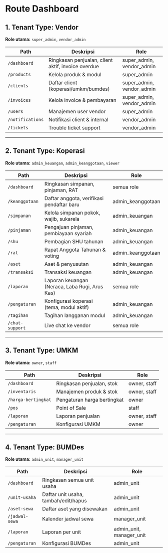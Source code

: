 # Route Dashboard

## **1. Tenant Type: Vendor**

**Role utama:** `super_admin`, `vendor_admin`

| Path | Deskripsi | Role |
| --- | --- | --- |
| `/dashboard` | Ringkasan penjualan, client aktif, invoice overdue | super_admin, vendor_admin |
| `/products` | Kelola produk & modul | super_admin |
| `/clients` | Daftar client (koperasi/umkm/bumdes) | super_admin, vendor_admin |
| `/invoices` | Kelola invoice & pembayaran | super_admin, vendor_admin |
| `/users` | Manajemen user vendor | super_admin |
| `/notifications` | Notifikasi client & internal | vendor_admin |
| `/tickets` | Trouble ticket support | vendor_admin |

---

## **2. Tenant Type: Koperasi**

**Role utama:** `admin_keuangan`, `admin_keanggotaan`, `viewer`

| Path | Deskripsi | Role |
| --- | --- | --- |
| `/dashboard` | Ringkasan simpanan, pinjaman, RAT | semua role |
| `/keanggotaan` | Daftar anggota, verifikasi pendaftar baru | admin_keanggotaan |
| `/simpanan` | Kelola simpanan pokok, wajib, sukarela | admin_keuangan |
| `/pinjaman` | Pengajuan pinjaman, pembiayaan syariah | admin_keuangan |
| `/shu` | Pembagian SHU tahunan | admin_keuangan |
| `/rat` | Rapat Anggota Tahunan & voting | admin_keanggotaan |
| `/aset` | Aset & penyusutan | admin_keuangan |
| `/transaksi` | Transaksi keuangan | admin_keuangan |
| `/laporan` | Laporan keuangan (Neraca, Laba Rugi, Arus Kas) | semua role |
| `/pengaturan` | Konfigurasi koperasi (tema, modul aktif) | admin_keuangan |
| `/tagihan` | Tagihan langganan modul | admin_keuangan |
| `/chat-support` | Live chat ke vendor | semua role |

---

## **3. Tenant Type: UMKM**

**Role utama:** `owner`, `staff`

| Path | Deskripsi | Role |
| --- | --- | --- |
| `/dashboard` | Ringkasan penjualan, stok | owner, staff |
| `/inventaris` | Manajemen produk & stok | owner, staff |
| `/harga-bertingkat` | Pengaturan harga bertingkat | owner |
| `/pos` | Point of Sale | staff |
| `/laporan` | Laporan penjualan | owner, staff |
| `/pengaturan` | Konfigurasi UMKM | owner |

---

## **4. Tenant Type: BUMDes**

**Role utama:** `admin_unit`, `manager_unit`

| Path | Deskripsi | Role |
| --- | --- | --- |
| `/dashboard` | Ringkasan semua unit usaha | admin_unit |
| `/unit-usaha` | Daftar unit usaha, tambah/edit/hapus | admin_unit |
| `/aset-sewa` | Daftar aset yang disewakan | admin_unit |
| `/jadwal-sewa` | Kalender jadwal sewa | manager_unit |
| `/laporan` | Laporan per unit | admin_unit, manager_unit |
| `/pengaturan` | Konfigurasi BUMDes | admin_unit |
